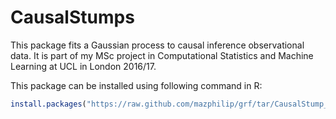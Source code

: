 # CausalStumps
This package fits a Gaussian process to causal inference observational data.  It is part of my MSc project in Computational Statistics and Machine Learning at UCL in London 2016/17.

This package can be installed using following command in R:
```R
install.packages("https://raw.github.com/mazphilip/grf/tar/CausalStump_0.1.0.tar.gz", repos = NULL, type = "source")
```


